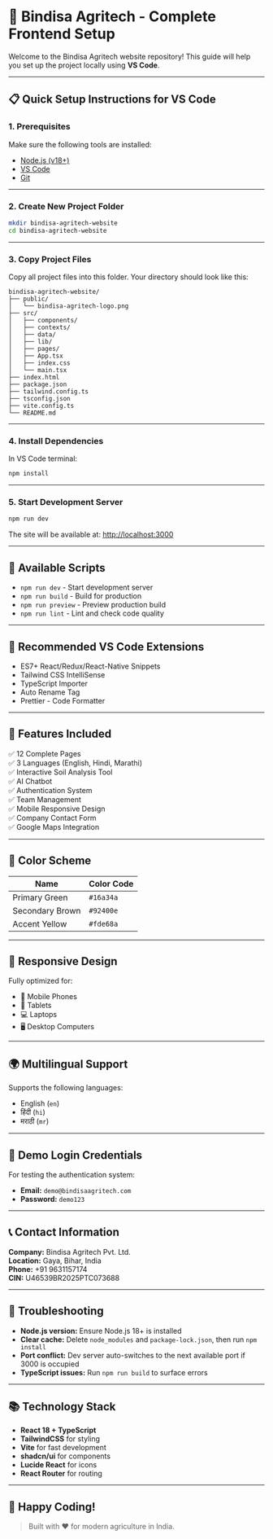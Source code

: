 # 🌾 Bindisa Agritech - Complete Frontend Setup

Welcome to the Bindisa Agritech website repository! This guide will help you set up the project locally using **VS Code**.

---

## 📋 Quick Setup Instructions for VS Code

### 1. Prerequisites

Make sure the following tools are installed:

- [Node.js (v18+)](https://nodejs.org/)
- [VS Code](https://code.visualstudio.com/)
- [Git](https://git-scm.com/)

---

### 2. Create New Project Folder

```bash
mkdir bindisa-agritech-website
cd bindisa-agritech-website
```

---

### 3. Copy Project Files

Copy all project files into this folder. Your directory should look like this:

```
bindisa-agritech-website/
├── public/
│   └── bindisa-agritech-logo.png
├── src/
│   ├── components/
│   ├── contexts/
│   ├── data/
│   ├── lib/
│   ├── pages/
│   ├── App.tsx
│   ├── index.css
│   └── main.tsx
├── index.html
├── package.json
├── tailwind.config.ts
├── tsconfig.json
├── vite.config.ts
└── README.md
```

---

### 4. Install Dependencies

In VS Code terminal:

```bash
npm install
```

---

### 5. Start Development Server

```bash
npm run dev
```

The site will be available at: [http://localhost:3000](http://localhost:3000)

---

## 🎯 Available Scripts

- `npm run dev` - Start development server  
- `npm run build` - Build for production  
- `npm run preview` - Preview production build  
- `npm run lint` - Lint and check code quality  

---

## 🔧 Recommended VS Code Extensions

- ES7+ React/Redux/React-Native Snippets  
- Tailwind CSS IntelliSense  
- TypeScript Importer  
- Auto Rename Tag  
- Prettier - Code Formatter  

---

## 🌟 Features Included

✅ 12 Complete Pages  
✅ 3 Languages (English, Hindi, Marathi)  
✅ Interactive Soil Analysis Tool  
✅ AI Chatbot  
✅ Authentication System  
✅ Team Management  
✅ Mobile Responsive Design  
✅ Company Contact Form  
✅ Google Maps Integration  

---

## 🎨 Color Scheme

| Name            | Color Code |
|-----------------|------------|
| Primary Green   | `#16a34a`  |
| Secondary Brown | `#92400e`  |
| Accent Yellow   | `#fde68a`  |

---

## 📱 Responsive Design

Fully optimized for:

- 📱 Mobile Phones  
- 📱 Tablets  
- 💻 Laptops  
- 🖥️ Desktop Computers  

---

## 🌍 Multilingual Support

Supports the following languages:

- English (`en`)  
- हिंदी (`hi`)  
- मराठी (`mr`)  

---

## 🔐 Demo Login Credentials

For testing the authentication system:

- **Email:** `demo@bindisaagritech.com`  
- **Password:** `demo123`  

---

## 📞 Contact Information

**Company:** Bindisa Agritech Pvt. Ltd.  
**Location:** Gaya, Bihar, India  
**Phone:** +91 9631157174  
**CIN:** U46539BR2025PTC073688  

---

## 🔧 Troubleshooting

- **Node.js version:** Ensure Node.js 18+ is installed  
- **Clear cache:** Delete `node_modules` and `package-lock.json`, then run `npm install`  
- **Port conflict:** Dev server auto-switches to the next available port if 3000 is occupied  
- **TypeScript issues:** Run `npm run build` to surface errors  

---

## 📚 Technology Stack

- **React 18 + TypeScript**  
- **TailwindCSS** for styling  
- **Vite** for fast development  
- **shadcn/ui** for components  
- **Lucide React** for icons  
- **React Router** for routing  

---

## 🚀 Happy Coding!

> Built with ❤️ for modern agriculture in India.
